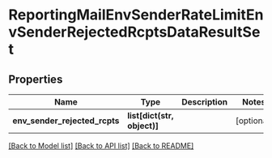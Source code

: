 # ReportingMailEnvSenderRateLimitEnvSenderRejectedRcptsDataResultSet

## Properties
Name | Type | Description | Notes
------------ | ------------- | ------------- | -------------
**env_sender_rejected_rcpts** | **list[dict(str, object)]** |  | [optional] 

[[Back to Model list]](../README.md#documentation-for-models) [[Back to API list]](../README.md#documentation-for-api-endpoints) [[Back to README]](../README.md)

